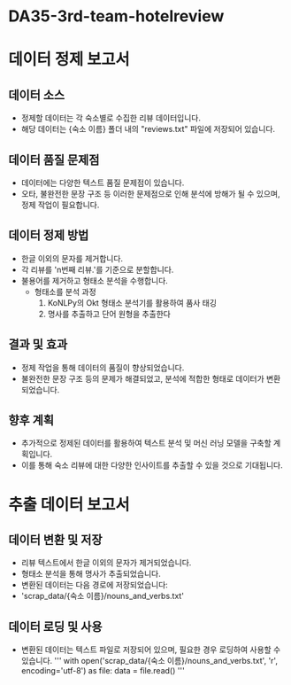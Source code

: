 # DA35-3rd-team-hotelreview

# 데이터 정제 보고서

## 데이터 소스
- 정제할 데이터는 각 숙소별로 수집한 리뷰 데이터입니다.
- 해당 데이터는 {숙소 이름} 폴더 내의 "reviews.txt" 파일에 저장되어 있습니다.

## 데이터 품질 문제점
- 데이터에는 다양한 텍스트 품질 문제점이 있습니다.
- 오타, 불완전한 문장 구조 등 이러한 문제점으로 인해 분석에 방해가 될 수 있으며, 정제 작업이 필요합니다.

## 데이터 정제 방법
- 한글 이외의 문자를 제거합니다.
- 각 리뷰를 'n번째 리뷰.'를 기준으로 분할합니다.
- 불용어를 제거하고 형태소 분석을 수행합니다.
  - 형태소를 분석 과정
    1. KoNLPy의 Okt 형태소 분석기를 활용하여 품사 태깅
    2. 명사를 추출하고 단어 원형을 추출한다
 
## 결과 및 효과
- 정제 작업을 통해 데이터의 품질이 향상되었습니다.
- 불완전한 문장 구조 등의 문제가 해결되었고, 분석에 적합한 형태로 데이터가 변환되었습니다.

## 향후 계획
- 추가적으로 정제된 데이터를 활용하여 텍스트 분석 및 머신 러닝 모델을 구축할 계획입니다.
- 이를 통해 숙소 리뷰에 대한 다양한 인사이트를 추출할 수 있을 것으로 기대됩니다.

# 추출 데이터 보고서

## 데이터 변환 및 저장
- 리뷰 텍스트에서 한글 이외의 문자가 제거되었습니다.
- 형태소 분석을 통해 명사가 추출되었습니다.
- 변환된 데이터는 다음 경로에 저장되었습니다:
- 'scrap_data/{숙소 이름}/nouns_and_verbs.txt'

## 데이터 로딩 및 사용
- 변환된 데이터는 텍스트 파일로 저장되어 있으며, 필요한 경우 로딩하여 사용할 수 있습니다.
'''
with open('scrap_data/{숙소 이름}/nouns_and_verbs.txt', 'r', encoding='utf-8') as file:
    data = file.read()
'''
